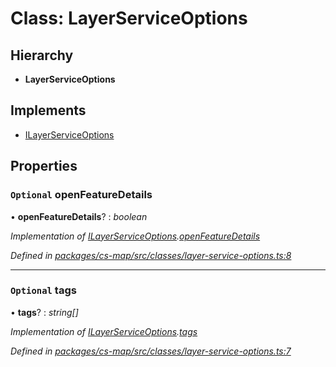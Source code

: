 # Class: LayerServiceOptions

## Hierarchy

* **LayerServiceOptions**

## Implements

* [ILayerServiceOptions](../interfaces/_cs_map_src_classes_layer_service_options_.ilayerserviceoptions.md)

## Properties

### `Optional` openFeatureDetails

• **openFeatureDetails**? : *boolean*

*Implementation of [ILayerServiceOptions](../interfaces/_cs_map_src_classes_layer_service_options_.ilayerserviceoptions.md).[openFeatureDetails](../interfaces/_cs_map_src_classes_layer_service_options_.ilayerserviceoptions.md#optional-openfeaturedetails)*

*Defined in [packages/cs-map/src/classes/layer-service-options.ts:8](https://github.com/TNOCS/csnext/blob/34474da7/packages/cs-map/src/classes/layer-service-options.ts#L8)*

___

### `Optional` tags

• **tags**? : *string[]*

*Implementation of [ILayerServiceOptions](../interfaces/_cs_map_src_classes_layer_service_options_.ilayerserviceoptions.md).[tags](../interfaces/_cs_map_src_classes_layer_service_options_.ilayerserviceoptions.md#optional-tags)*

*Defined in [packages/cs-map/src/classes/layer-service-options.ts:7](https://github.com/TNOCS/csnext/blob/34474da7/packages/cs-map/src/classes/layer-service-options.ts#L7)*
